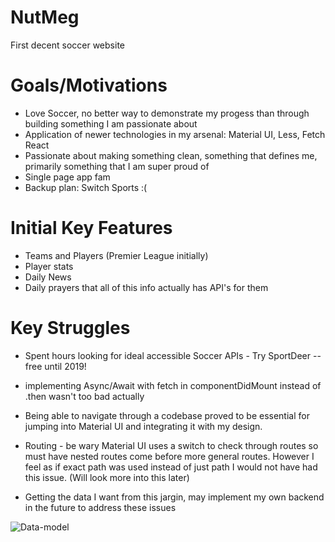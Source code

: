 # NutMeg
First decent soccer website

# Goals/Motivations
  * Love Soccer, no better way to demonstrate my progess than through building something I am passionate about
  * Application of newer technologies in my arsenal: Material UI, Less, Fetch React
  * Passionate about making something clean, something that defines me, primarily something that I am super proud of
  * Single page app fam
  * Backup plan: Switch Sports :(
  
# Initial Key Features
  * Teams and Players (Premier League initially)
  * Player stats
  * Daily News
  * Daily prayers that all of this info actually has API's for them 
  
# Key Struggles
  * Spent hours looking for ideal accessible Soccer APIs - Try SportDeer -- free until 2019!
  * implementing Async/Await with fetch in componentDidMount instead of .then wasn't too bad actually
  * Being able to navigate through a codebase proved to be essential for jumping into Material UI and integrating it with my design.
  * Routing - be wary Material UI uses a switch to check through routes so must have nested routes come before more general routes. However I feel as if exact path was used instead of just path I would not have had this issue. (Will look more into this later)
  
  
  * Getting the data I want from this jargin, may implement my own backend in the future to address these issues
  
  ![Data-model](https://res.cloudinary.com/arpannln/image/upload/v1527885933/BrehThisDataModelTho_3.png)
